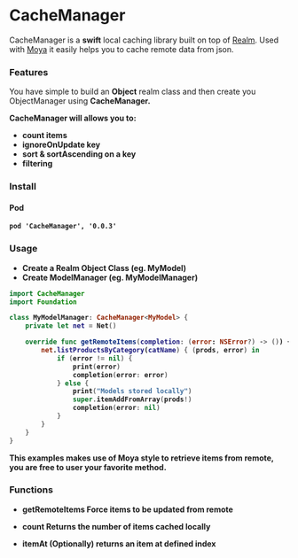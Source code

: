 # CacheManager
CacheManager is a **swift** local caching library built on top of [Realm](http://realm.io).
Used with [Moya](https://github.com/Moya/Moya) it easily helps you to cache remote data from json.

### Features

You have simple to build an **Object** realm class and then create you ObjectManager using **CacheManager<Object>**.

**CacheManager** will allows you to:
* count items
* ignoreOnUpdate key
* sort & sortAscending on a key
* filtering

### Install

#### Pod
```
pod 'CacheManager', '0.0.3'
```

### Usage

- Create a Realm Object Class (eg. MyModel)
- Create ModelManager (eg. MyModelManager)

```swift
import CacheManager
import Foundation

class MyModelManager: CacheManager<MyModel> {
    private let net = Net()

    override func getRemoteItems(completion: (error: NSError?) -> ()) {
        net.listProductsByCategory(catName) { (prods, error) in
            if (error != nil) {
                print(error)
                completion(error: error)
            } else {
                print("Models stored locally")
                super.itemAddFromArray(prods!)
                completion(error: nil)
            }
        }
    }
}
```

This examples makes use of Moya style to retrieve items from remote, you are free to user your favorite method.


### Functions

* getRemoteItems
Force items to be updated from remote

* count
Returns the number of items cached locally

* itemAt
(Optionally) returns an item at defined index
